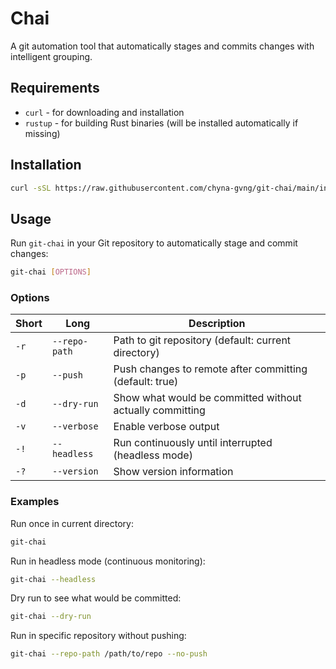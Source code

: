 # Chai

A git automation tool that automatically stages and commits changes with intelligent grouping.

## Requirements

- `curl` - for downloading and installation
- `rustup` - for building Rust binaries (will be installed automatically if missing)

## Installation

```bash
curl -sSL https://raw.githubusercontent.com/chyna-gvng/git-chai/main/installer.sh | bash
```

## Usage

Run `git-chai` in your Git repository to automatically stage and commit changes:

```bash
git-chai [OPTIONS]
```

### Options

| Short | Long | Description |
|-------|------|-------------|
| `-r` | `--repo-path` | Path to git repository (default: current directory) |
| `-p` | `--push` | Push changes to remote after committing (default: true) |
| `-d` | `--dry-run` | Show what would be committed without actually committing |
| `-v` | `--verbose` | Enable verbose output |
| `-!` | `--headless` | Run continuously until interrupted (headless mode) |
| `-?` | `--version` | Show version information |

### Examples

Run once in current directory:
```bash
git-chai
```

Run in headless mode (continuous monitoring):
```bash
git-chai --headless
```

Dry run to see what would be committed:
```bash
git-chai --dry-run
```

Run in specific repository without pushing:
```bash
git-chai --repo-path /path/to/repo --no-push
```
